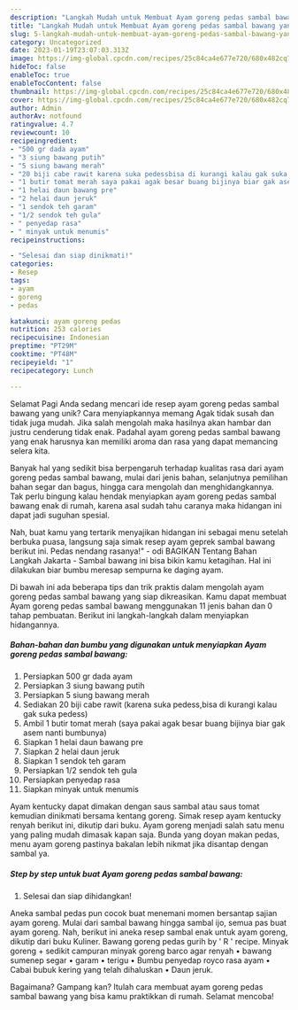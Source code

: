 ```yaml
---
description: "Langkah Mudah untuk Membuat Ayam goreng pedas sambal bawang yang Lezat, Lezat"
title: "Langkah Mudah untuk Membuat Ayam goreng pedas sambal bawang yang Lezat, Lezat"
slug: 5-langkah-mudah-untuk-membuat-ayam-goreng-pedas-sambal-bawang-yang-lezat-lezat
category: Uncategorized
date: 2023-01-19T23:07:03.313Z
image: https://img-global.cpcdn.com/recipes/25c84ca4e677e720/680x482cq70/ayam-goreng-pedas-sambal-bawang-foto-resep-utama.jpg
hideToc: false
enableToc: true
enableTocContent: false
thumbnail: https://img-global.cpcdn.com/recipes/25c84ca4e677e720/680x482cq70/ayam-goreng-pedas-sambal-bawang-foto-resep-utama.jpg
cover: https://img-global.cpcdn.com/recipes/25c84ca4e677e720/680x482cq70/ayam-goreng-pedas-sambal-bawang-foto-resep-utama.jpg
author: Admin
authorAv: notfound
ratingvalue: 4.7
reviewcount: 10
recipeingredient:
- "500 gr dada ayam"
- "3 siung bawang putih"
- "5 siung bawang merah"
- "20 biji cabe rawit karena suka pedessbisa di kurangi kalau gak suka pedess"
- "1 butir tomat merah saya pakai agak besar buang bijinya biar gak asem nanti bumbunya"
- "1 helai daun bawang pre"
- "2 helai daun jeruk"
- "1 sendok teh garam"
- "1/2 sendok teh gula"
- " penyedap rasa"
- " minyak untuk menumis"
recipeinstructions:

- "Selesai dan siap dinikmati!"
categories:
- Resep
tags:
- ayam
- goreng
- pedas

katakunci: ayam goreng pedas 
nutrition: 253 calories
recipecuisine: Indonesian
preptime: "PT29M"
cooktime: "PT48M"
recipeyield: "1"
recipecategory: Lunch

---
```



Selamat Pagi Anda sedang mencari ide resep ayam goreng pedas sambal bawang yang unik? Cara menyiapkannya memang Agak tidak susah dan tidak juga mudah. Jika salah mengolah maka hasilnya akan hambar dan justru cenderung tidak enak. Padahal ayam goreng pedas sambal bawang yang enak harusnya kan memiliki aroma dan rasa yang dapat memancing selera kita.


Banyak hal yang sedikit bisa berpengaruh terhadap kualitas rasa dari ayam goreng pedas sambal bawang, mulai dari jenis bahan, selanjutnya pemilihan bahan segar dan bagus, hingga cara mengolah dan menghidangkannya. Tak perlu bingung kalau hendak menyiapkan ayam goreng pedas sambal bawang enak di rumah, karena asal sudah tahu caranya maka hidangan ini dapat jadi suguhan spesial.

Nah, buat kamu yang tertarik menyajikan hidangan ini sebagai menu setelah berbuka puasa, langsung saja simak resep ayam geprek sambal bawang berikut ini. Pedas nendang rasanya!&#34; - odi BAGIKAN Tentang Bahan Langkah Jakarta - Sambal bawang ini bisa bikin kamu ketagihan. Hal ini dilakukan biar bumbu meresap sempurna ke daging ayam.


Di bawah ini ada beberapa tips dan trik praktis dalam mengolah ayam goreng pedas sambal bawang yang siap dikreasikan. Kamu dapat membuat Ayam goreng pedas sambal bawang menggunakan 11 jenis bahan dan 0 tahap pembuatan. Berikut ini langkah-langkah dalam menyiapkan hidangannya.

<!--inarticleads1-->

##### Bahan-bahan dan bumbu yang digunakan untuk menyiapkan Ayam goreng pedas sambal bawang:

1. Persiapkan 500 gr dada ayam
1. Persiapkan 3 siung bawang putih
1. Persiapkan 5 siung bawang merah
1. Sediakan 20 biji cabe rawit (karena suka pedess,bisa di kurangi kalau gak suka pedess)
1. Ambil 1 butir tomat merah (saya pakai agak besar buang bijinya biar gak asem nanti bumbunya)
1. Siapkan 1 helai daun bawang pre
1. Siapkan 2 helai daun jeruk
1. Siapkan 1 sendok teh garam
1. Persiapkan 1/2 sendok teh gula
1. Persiapkan  penyedap rasa
1. Siapkan  minyak untuk menumis


Ayam kentucky dapat dimakan dengan saus sambal atau saus tomat kemudian dinikmati bersama kentang goreng. Simak resep ayam kentucky renyah berikut ini, dikutip dari buku. Ayam goreng menjadi salah satu menu yang paling mudah dimasak kapan saja. Bunda yang doyan makan pedas, menu ayam goreng pastinya bakalan lebih nikmat jika disantap dengan sambal ya. 

<!--inarticleads2-->

##### Step by step untuk buat Ayam goreng pedas sambal bawang:


1. Selesai dan siap dihidangkan!

Aneka sambal pedas pun cocok buat menemani momen bersantap sajian ayam goreng. Mulai dari sambal bawang hingga sambal ijo, semua pas buat ayam goreng. Nah, berikut ini aneka resep sambal enak untuk ayam goreng, dikutip dari buku Kuliner. Bawang goreng pedas gurih by &#39; R &#39; recipe. Minyak goreng + sedikit campuran minyak goreng barco agar renyah • bawang sumenep segar • garam • terigu • Bumbu penyedap royco rasa ayam • Cabai bubuk kering yang telah dihaluskan • Daun jeruk. 

Bagaimana? Gampang kan? Itulah cara membuat ayam goreng pedas sambal bawang yang bisa kamu praktikkan di rumah. Selamat mencoba!
